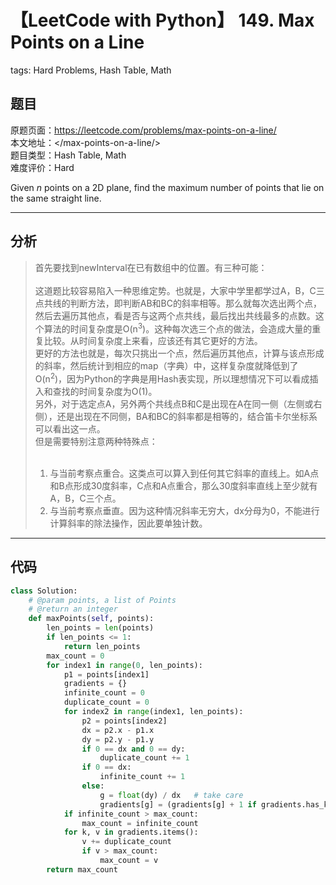 # 【LeetCode with Python】 149. Max Points on a Line
tags: Hard Problems, Hash Table, Math

## 题目
原题页面：<https://leetcode.com/problems/max-points-on-a-line/><br/>
本文地址：<<leetcode-with-python-domain>/max-points-on-a-line/><br/>
题目类型：Hash Table, Math<br/>
难度评价：Hard<br/>

Given *n* points on a 2D plane, find the maximum number of points that lie on the same straight line.<br/>

<!-- more -->

---
## 分析
> 首先要找到newInterval在已有数组中的位置。有三种可能：<br/>
><br/>
> 这道题比较容易陷入一种思维定势。也就是，大家中学里都学过A，B，C三点共线的判断方法，即判断AB和BC的斜率相等。那么就每次选出两个点，然后去遍历其他点，看是否与这两个点共线，最后找出共线最多的点数。这个算法的时间复杂度是O(n<sup>3</sup>)。这种每次选三个点的做法，会造成大量的重复比较。从时间复杂度上来看，应该还有其它更好的方法。<br/>
> 更好的方法也就是，每次只挑出一个点，然后遍历其他点，计算与该点形成的斜率，然后统计到相应的map（字典）中，这样复杂度就降低到了O(n<sup>2</sup>)，因为Python的字典是用Hash表实现，所以理想情况下可以看成插入和查找的时间复杂度为O(1)。<br/>
另外，对于选定点A，另外两个共线点B和C是出现在A在同一侧（左侧或右侧），还是出现在不同侧，BA和BC的斜率都是相等的，结合笛卡尔坐标系可以看出这一点。<br/>
> 但是需要特别注意两种特殊点：<br/>
><br/>
> 1. 与当前考察点重合。这类点可以算入到任何其它斜率的直线上。如A点和B点形成30度斜率，C点和A点重合，那么30度斜率直线上至少就有A，B，C三个点。<br/>
> 2. 与当前考察点垂直。因为这种情况斜率无穷大，dx分母为0，不能进行计算斜率的除法操作，因此要单独计数。<br/>

---
## 代码
``` python
class Solution:
    # @param points, a list of Points
    # @return an integer
    def maxPoints(self, points):
        len_points = len(points)
        if len_points <= 1:
            return len_points
        max_count = 0
        for index1 in range(0, len_points):
            p1 = points[index1]
            gradients = {}
            infinite_count = 0
            duplicate_count = 0
            for index2 in range(index1, len_points):
                p2 = points[index2]
                dx = p2.x - p1.x
                dy = p2.y - p1.y
                if 0 == dx and 0 == dy:
                    duplicate_count += 1
                if 0 == dx:
                    infinite_count += 1
                else:
                    g = float(dy) / dx   # take care
                    gradients[g] = (gradients[g] + 1 if gradients.has_key(g) else 1)
            if infinite_count > max_count:
                max_count = infinite_count
            for k, v in gradients.items():
                v += duplicate_count
                if v > max_count:
                    max_count = v
        return max_count
```
